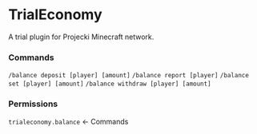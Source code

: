 # TrialEconomy
A trial plugin for Projecki Minecraft network.

### Commands
`/balance deposit [player] [amount]`
`/balance report [player]`
`/balance set [player] [amount]`
`/balance withdraw [player] [amount]`

### Permissions
`trialeconomy.balance` <- Commands
